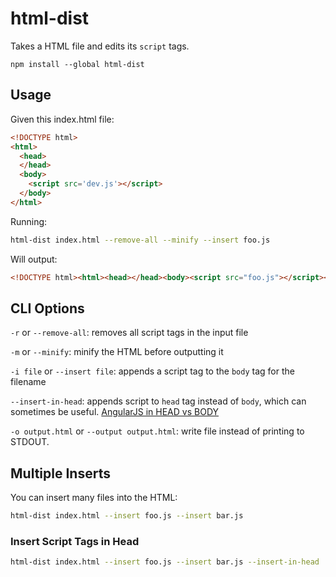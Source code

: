 # html-dist

Takes a HTML file and edits its `script` tags.

```
npm install --global html-dist
```

## Usage

Given this index.html file:

```html
<!DOCTYPE html>
<html>
  <head>
  </head>
  <body>
    <script src='dev.js'></script>
  </body>
</html>
```

Running:

```sh
html-dist index.html --remove-all --minify --insert foo.js
```

Will output:

```html
<!DOCTYPE html><html><head></head><body><script src="foo.js"></script></body></html>
```

## CLI Options

`-r` or `--remove-all`: removes all script tags in the input file

`-m` or `--minify`: minify the HTML before outputting it

`-i file` or `--insert file`: appends a script tag to the `body` tag for the filename

`--insert-in-head`: appends script to `head` tag instead of `body`, which can sometimes be useful. [AngularJS in HEAD vs BODY](http://stackoverflow.com/questions/15538125/angularjs-in-head-vs-body)

`-o output.html` or `--output output.html`: write file instead of printing to STDOUT.

## Multiple Inserts

You can insert many files into the HTML:

```sh
html-dist index.html --insert foo.js --insert bar.js
```

### Insert Script Tags in Head

```sh
html-dist index.html --insert foo.js --insert bar.js --insert-in-head
```




